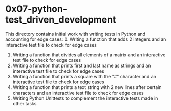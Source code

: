 # 0x07-python-test_driven_development
This directory contains initial work with writing tests in Python and accounting for edge cases:
0. Writing a function that adds 2 integers and an interactive test file to check for edge cases
1. Writing a function that divides all elements of a matrix and an interactive test file to check for edge cases
2. Writing a function that prints first and last name as strings and an interactive test file to check for edge cases
3. Writing a function that prints a square with the "#" character and an interactive test file to check for edge cases
4. Writing a function that prints a text string with 2 new lines after certain characters and an interactive test file to check for edge cases
5. Writing Python Unittests to complement the interactive tests made in other tasks
